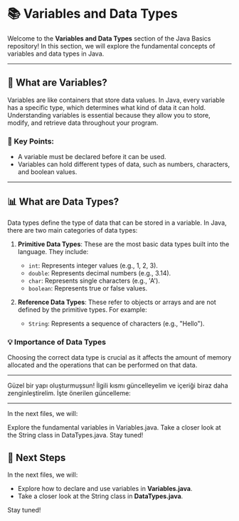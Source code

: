 # 📚 Variables and Data Types

Welcome to the **Variables and Data Types** section of the Java Basics repository! In this section, we will explore the fundamental concepts of variables and data types in Java.

---

## 🤔 What are Variables?

Variables are like containers that store data values. In Java, every variable has a specific type, which determines what kind of data it can hold. Understanding variables is essential because they allow you to store, modify, and retrieve data throughout your program.

### 🌟 Key Points:
- A variable must be declared before it can be used.
- Variables can hold different types of data, such as numbers, characters, and boolean values.

---

## 📊 What are Data Types?

Data types define the type of data that can be stored in a variable. In Java, there are two main categories of data types:

1. **Primitive Data Types**: These are the most basic data types built into the language. They include:
   - `int`: Represents integer values (e.g., 1, 2, 3).
   - `double`: Represents decimal numbers (e.g., 3.14).
   - `char`: Represents single characters (e.g., 'A').
   - `boolean`: Represents true or false values.

2. **Reference Data Types**: These refer to objects or arrays and are not defined by the primitive types. For example:
   - `String`: Represents a sequence of characters (e.g., "Hello").


### 💡 Importance of Data Types
Choosing the correct data type is crucial as it affects the amount of memory allocated and the operations that can be performed on that data.

---

Güzel bir yapı oluşturmuşsun! İlgili kısmı güncelleyelim ve içeriği biraz daha zenginleştirelim. İşte önerilen güncelleme:

---

In the next files, we will:

Explore the fundamental variables in Variables.java.
Take a closer look at the String class in DataTypes.java.
Stay tuned!

## 📝 Next Steps

In the next files, we will:
- Explore how to declare and use variables in **Variables.java**.
- Take a closer look at the String class in **DataTypes.java**.

Stay tuned!
